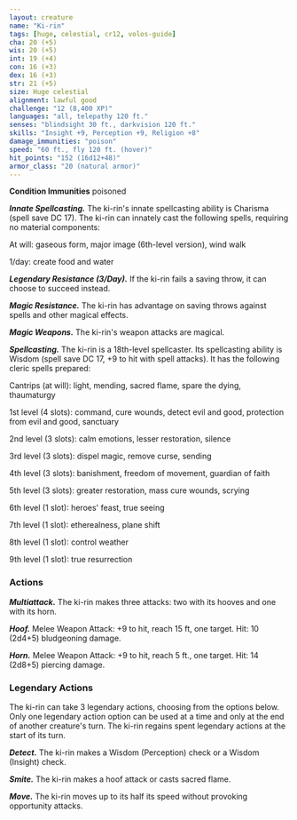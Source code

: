 ```yaml
---
layout: creature
name: "Ki-rin"
tags: [huge, celestial, cr12, volos-guide]
cha: 20 (+5)
wis: 20 (+5)
int: 19 (+4)
con: 16 (+3)
dex: 16 (+3)
str: 21 (+5)
size: Huge celestial
alignment: lawful good
challenge: "12 (8,400 XP)"
languages: "all, telepathy 120 ft."
senses: "blindsight 30 ft., darkvision 120 ft."
skills: "Insight +9, Perception +9, Religion +8"
damage_immunities: "poison"
speed: "60 ft., fly 120 ft. (hover)"
hit_points: "152 (16d12+48)"
armor_class: "20 (natural armor)"
---
```


**Condition Immunities** poisoned

***Innate Spellcasting.*** The ki-rin's innate spellcasting ability is Charisma (spell save DC 17). The ki-rin can innately cast the following spells, requiring no material components:

At will: gaseous form, major image (6th-level version), wind walk

1/day: create food and water

***Legendary Resistance (3/Day).*** If the ki-rin fails a saving throw, it can choose to succeed instead.

***Magic Resistance.*** The ki-rin has advantage on saving throws against spells and other magical effects.

***Magic Weapons.*** The ki-rin's weapon attacks are magical.

***Spellcasting.*** The ki-rin is a 18th-level spellcaster. Its spellcasting ability is Wisdom (spell save DC 17, +9 to hit with spell attacks). It has the following cleric spells prepared:

Cantrips (at will): light, mending, sacred flame, spare the dying, thaumaturgy

1st level (4 slots): command, cure wounds, detect evil and good, protection from evil and good, sanctuary

2nd level (3 slots): calm emotions, lesser restoration, silence

3rd level (3 slots): dispel magic, remove curse, sending

4th level (3 slots): banishment, freedom of movement, guardian of faith

5th level (3 slots): greater restoration, mass cure wounds, scrying

6th level (1 slot): heroes' feast, true seeing

7th level (1 slot): etherealness, plane shift

8th level (1 slot): control weather

9th level (1 slot): true resurrection

### Actions

***Multiattack.*** The ki-rin makes three attacks: two with its hooves and one with its horn.

***Hoof.*** Melee Weapon Attack: +9 to hit, reach 15 ft, one target. Hit: 10 (2d4+5) bludgeoning damage.

***Horn.*** Melee Weapon Attack: +9 to hit, reach 5 ft., one target. Hit: 14 (2d8+5) piercing damage.

### Legendary Actions

The ki-rin can take 3 legendary actions, choosing from the options below. Only one legendary action option can be used at a time and only at the end of another creature's turn. The ki-rin regains spent legendary actions at the start of its turn.

***Detect.*** The ki-rin makes a Wisdom (Perception) check or a Wisdom (Insight) check.

***Smite.*** The ki-rin makes a hoof attack or casts sacred flame.

***Move.*** The ki-rin moves up to its half its speed without provoking opportunity attacks.
